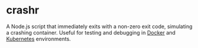 # crashr

A Node.js script that immediately exits with a non-zero exit code, simulating a crashing container. Useful for testing and debugging in [Docker](https://www.docker.com) and [Kubernetes](https://kubernetes.io) environments.
